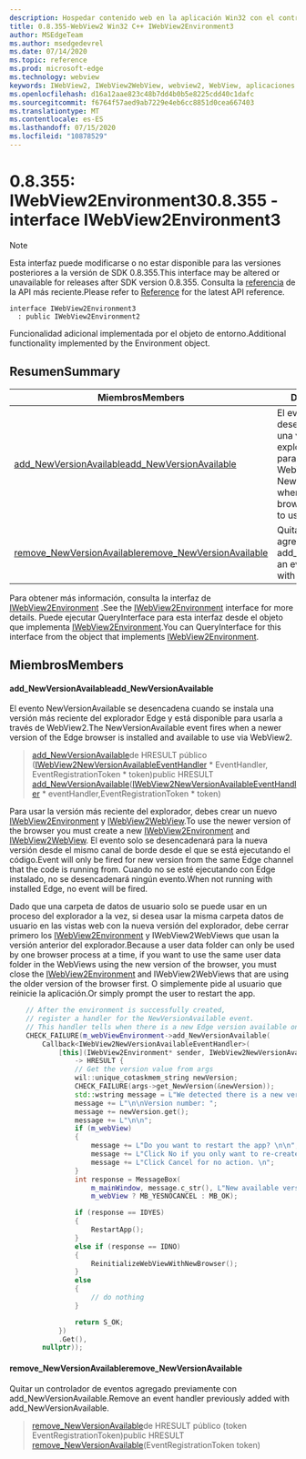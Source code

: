 ```yaml
---
description: Hospedar contenido web en la aplicación Win32 con el control Microsoft Edge WebView2
title: 0.8.355-WebView2 Win32 C++ IWebView2Environment3
author: MSEdgeTeam
ms.author: msedgedevrel
ms.date: 07/14/2020
ms.topic: reference
ms.prod: microsoft-edge
ms.technology: webview
keywords: IWebView2, IWebView2WebView, webview2, WebView, aplicaciones Win32, Win32, Edge
ms.openlocfilehash: d16a12aae823c48b7dd4b0b5e8225cdd40c1dafc
ms.sourcegitcommit: f6764f57aed9ab7229e4eb6cc8851d0cea667403
ms.translationtype: MT
ms.contentlocale: es-ES
ms.lasthandoff: 07/15/2020
ms.locfileid: "10878529"
---
```

# <span data-ttu-id="cca18-104">0.8.355: IWebView2Environment3</span><span class="sxs-lookup"><span data-stu-id="cca18-104">0.8.355 - interface IWebView2Environment3</span></span> 

> [!NOTE]
> <span data-ttu-id="cca18-105">Esta interfaz puede modificarse o no estar disponible para las versiones posteriores a la versión de SDK 0.8.355.</span><span class="sxs-lookup"><span data-stu-id="cca18-105">This interface may be altered or unavailable for releases after SDK version 0.8.355.</span></span> <span data-ttu-id="cca18-106">Consulta la [referencia](../../../webview2-api-reference.md) de la API más reciente.</span><span class="sxs-lookup"><span data-stu-id="cca18-106">Please refer to [Reference](../../../webview2-api-reference.md) for the latest API reference.</span></span>

```
interface IWebView2Environment3
  : public IWebView2Environment2
```

<span data-ttu-id="cca18-107">Funcionalidad adicional implementada por el objeto de entorno.</span><span class="sxs-lookup"><span data-stu-id="cca18-107">Additional functionality implemented by the Environment object.</span></span>

## <span data-ttu-id="cca18-108">Resumen</span><span class="sxs-lookup"><span data-stu-id="cca18-108">Summary</span></span>

 <span data-ttu-id="cca18-109">Miembros</span><span class="sxs-lookup"><span data-stu-id="cca18-109">Members</span></span>                        | <span data-ttu-id="cca18-110">Descripciones</span><span class="sxs-lookup"><span data-stu-id="cca18-110">Descriptions</span></span>
--------------------------------|---------------------------------------------
[<span data-ttu-id="cca18-111">add_NewVersionAvailable</span><span class="sxs-lookup"><span data-stu-id="cca18-111">add_NewVersionAvailable</span></span>](#add_newversionavailable) | <span data-ttu-id="cca18-112">El evento NewVersionAvailable se desencadena cuando se instala una versión más reciente del explorador Edge y está disponible para usarla a través de WebView2.</span><span class="sxs-lookup"><span data-stu-id="cca18-112">The NewVersionAvailable event fires when a newer version of the Edge browser is installed and available to use via WebView2.</span></span>
[<span data-ttu-id="cca18-113">remove_NewVersionAvailable</span><span class="sxs-lookup"><span data-stu-id="cca18-113">remove_NewVersionAvailable</span></span>](#remove_newversionavailable) | <span data-ttu-id="cca18-114">Quitar un controlador de eventos agregado previamente con add_NewVersionAvailable.</span><span class="sxs-lookup"><span data-stu-id="cca18-114">Remove an event handler previously added with add_NewVersionAvailable.</span></span>

<span data-ttu-id="cca18-115">Para obtener más información, consulta la interfaz de [IWebView2Environment](IWebView2Environment.md) .</span><span class="sxs-lookup"><span data-stu-id="cca18-115">See the [IWebView2Environment](IWebView2Environment.md) interface for more details.</span></span> <span data-ttu-id="cca18-116">Puede ejecutar QueryInterface para esta interfaz desde el objeto que implementa [IWebView2Environment](IWebView2Environment.md).</span><span class="sxs-lookup"><span data-stu-id="cca18-116">You can QueryInterface for this interface from the object that implements [IWebView2Environment](IWebView2Environment.md).</span></span>

## <span data-ttu-id="cca18-117">Miembros</span><span class="sxs-lookup"><span data-stu-id="cca18-117">Members</span></span>

#### <span data-ttu-id="cca18-118">add_NewVersionAvailable</span><span class="sxs-lookup"><span data-stu-id="cca18-118">add_NewVersionAvailable</span></span> 

<span data-ttu-id="cca18-119">El evento NewVersionAvailable se desencadena cuando se instala una versión más reciente del explorador Edge y está disponible para usarla a través de WebView2.</span><span class="sxs-lookup"><span data-stu-id="cca18-119">The NewVersionAvailable event fires when a newer version of the Edge browser is installed and available to use via WebView2.</span></span>

> <span data-ttu-id="cca18-120">[add_NewVersionAvailable](#add_newversionavailable)de HRESULT público ([IWebView2NewVersionAvailableEventHandler](IWebView2NewVersionAvailableEventHandler.md) \* EventHandler, EventRegistrationToken \* token)</span><span class="sxs-lookup"><span data-stu-id="cca18-120">public HRESULT [add_NewVersionAvailable](#add_newversionavailable)([IWebView2NewVersionAvailableEventHandler](IWebView2NewVersionAvailableEventHandler.md) \* eventHandler,EventRegistrationToken \* token)</span></span>

<span data-ttu-id="cca18-121">Para usar la versión más reciente del explorador, debes crear un nuevo [IWebView2Environment](IWebView2Environment.md) y [IWebView2WebView](IWebView2WebView.md).</span><span class="sxs-lookup"><span data-stu-id="cca18-121">To use the newer version of the browser you must create a new [IWebView2Environment](IWebView2Environment.md) and [IWebView2WebView](IWebView2WebView.md).</span></span> <span data-ttu-id="cca18-122">El evento solo se desencadenará para la nueva versión desde el mismo canal de borde desde el que se está ejecutando el código.</span><span class="sxs-lookup"><span data-stu-id="cca18-122">Event will only be fired for new version from the same Edge channel that the code is running from.</span></span> <span data-ttu-id="cca18-123">Cuando no se esté ejecutando con Edge instalado, no se desencadenará ningún evento.</span><span class="sxs-lookup"><span data-stu-id="cca18-123">When not running with installed Edge, no event will be fired.</span></span>

<span data-ttu-id="cca18-124">Dado que una carpeta de datos de usuario solo se puede usar en un proceso del explorador a la vez, si desea usar la misma carpeta datos de usuario en las vistas web con la nueva versión del explorador, debe cerrar primero los [IWebView2Environment](IWebView2Environment.md) y IWebView2WebViews que usan la versión anterior del explorador.</span><span class="sxs-lookup"><span data-stu-id="cca18-124">Because a user data folder can only be used by one browser process at a time, if you want to use the same user data folder in the WebViews using the new version of the browser, you must close the [IWebView2Environment](IWebView2Environment.md) and IWebView2WebViews that are using the older version of the browser first.</span></span> <span data-ttu-id="cca18-125">O simplemente pide al usuario que reinicie la aplicación.</span><span class="sxs-lookup"><span data-stu-id="cca18-125">Or simply prompt the user to restart the app.</span></span>

```cpp
    // After the environment is successfully created,
    // register a handler for the NewVersionAvailable event.
    // This handler tells when there is a new Edge version available on the machine.
    CHECK_FAILURE(m_webViewEnvironment->add_NewVersionAvailable(
        Callback<IWebView2NewVersionAvailableEventHandler>(
            [this](IWebView2Environment* sender, IWebView2NewVersionAvailableEventArgs* args)
                -> HRESULT {
                // Get the version value from args
                wil::unique_cotaskmem_string newVersion;
                CHECK_FAILURE(args->get_NewVersion(&newVersion));
                std::wstring message = L"We detected there is a new version for the browser.";
                message += L"\n\nVersion number: ";
                message += newVersion.get();
                message += L"\n\n";
                if (m_webView)
                {
                    message += L"Do you want to restart the app? \n\n";
                    message += L"Click No if you only want to re-create the webviews. \n";
                    message += L"Click Cancel for no action. \n";
                }
                int response = MessageBox(
                    m_mainWindow, message.c_str(), L"New available version",
                    m_webView ? MB_YESNOCANCEL : MB_OK);

                if (response == IDYES)
                {
                    RestartApp();
                }
                else if (response == IDNO)
                {
                    ReinitializeWebViewWithNewBrowser();
                }
                else
                {
                    // do nothing
                }

                return S_OK;
            })
            .Get(),
        nullptr));
```

#### <span data-ttu-id="cca18-126">remove_NewVersionAvailable</span><span class="sxs-lookup"><span data-stu-id="cca18-126">remove_NewVersionAvailable</span></span> 

<span data-ttu-id="cca18-127">Quitar un controlador de eventos agregado previamente con add_NewVersionAvailable.</span><span class="sxs-lookup"><span data-stu-id="cca18-127">Remove an event handler previously added with add_NewVersionAvailable.</span></span>

> <span data-ttu-id="cca18-128">[remove_NewVersionAvailable](#remove_newversionavailable)de HRESULT público (token EventRegistrationToken)</span><span class="sxs-lookup"><span data-stu-id="cca18-128">public HRESULT [remove_NewVersionAvailable](#remove_newversionavailable)(EventRegistrationToken token)</span></span>

